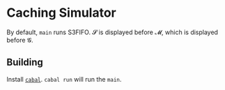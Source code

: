 # Caching Simulator

By default, `main` runs S3FIFO. 𝓢 is displayed before 𝓜, which is displayed
before 𝓖.

## Building

Install [`cabal`](cabal.readthedocs.io). `cabal run` will run the `main`.
